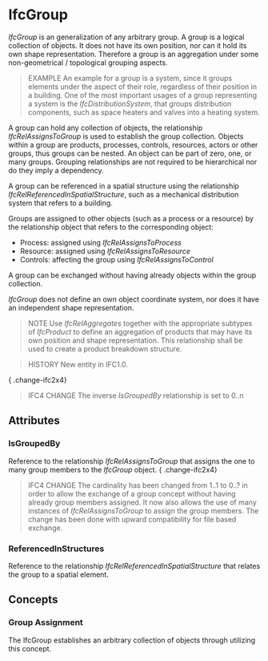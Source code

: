 # IfcGroup

_IfcGroup_ is an generalization of any arbitrary group. A group is a logical collection of objects. It does not have its own position, nor can it hold its own shape representation. Therefore a group is an aggregation under some non-geometrical / topological grouping aspects.
<!-- end of short definition -->

> EXAMPLE An example for a group is a system, since it groups elements under the aspect of their role, regardless of their position in a building. One of the most important usages of a group representing a system is the _IfcDistributionSystem_, that groups distribution components, such as space heaters and valves into a heating system.

A group can hold any collection of objects, the relationship _IfcRelAssignsToGroup_ is used to establish the group collection. Objects within a group are products, processes, controls, resources, actors or other groups, thus groups can be nested. An object can be part of zero, one, or many groups. Grouping relationships are not required to be hierarchical nor do they imply a dependency.

A group can be referenced in a spatial structure using the relationship _IfcRelReferencedInSpatialStructure_, such as a mechanical distribution system that refers to a building.

Groups are assigned to other objects (such as a process or a resource) by the relationship object that refers to the corresponding object:

* Process: assigned using _IfcRelAssignsToProcess_
* Resource: assigned using _IfcRelAssignsToResource_
* Controls: affecting the group using _IfcRelAssignsToControl_

A group can be exchanged without having already objects within the group collection.

_IfcGroup_ does not define an own object coordinate system, nor does it have an independent shape representation.

> NOTE Use _IfcRelAggregates_ together with the appropriate subtypes of _IfcProduct_ to define an aggregation of products that may have its own position and shape representation. This relationship shall be used to create a product breakdown structure.

> HISTORY New entity in IFC1.0.

{ .change-ifc2x4}
> IFC4 CHANGE The inverse _IsGroupedBy_ relationship is set to 0..n

## Attributes

### IsGroupedBy
Reference to the relationship _IfcRelAssignsToGroup_ that assigns the one to many group members to the _IfcGroup_ object.
{ .change-ifc2x4}
> IFC4 CHANGE The cardinality has been changed from 1..1 to 0..? in order to allow the exchange of a group concept without having already group members assigned. It now also allows the use of many instances of _IfcRelAssignsToGroup_ to assign the group members. The change has been done with upward compatibility for file based exchange.

### ReferencedInStructures
Reference to the relationship _IfcRelReferencedInSpatialStructure_ that relates the group to a spatial element.

## Concepts

### Group Assignment

The IfcGroup establishes an arbitrary collection of objects through utilizing this concept.
